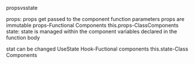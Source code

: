 propsvsstate

props:
props get passed to the component
function parameters
props are immutable
props-Functional Components
this.props-ClassComponents
state:
state is managed within the component
variables declared in the function body

stat can be changed
UseState Hook-Fuctional components
this.state-Class Components